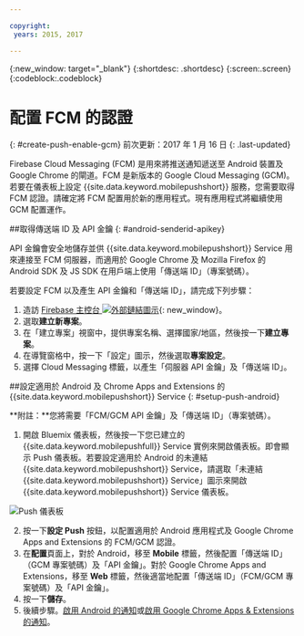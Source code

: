 ```yaml
---

copyright:
 years: 2015, 2017

---
```


{:new_window: target="_blank"}
{:shortdesc: .shortdesc}
{:screen:.screen}
{:codeblock:.codeblock}

# 配置 FCM 的認證
{: #create-push-enable-gcm}
前次更新：2017 年 1 月 16 日
{: .last-updated}

Firebase Cloud Messaging (FCM) 是用來將推送通知遞送至 Android 裝置及 Google Chrome 的閘道。FCM 是新版本的 Google Cloud Messaging (GCM)。若要在儀表板上設定 {{site.data.keyword.mobilepushshort}} 服務，您需要取得 FCM 認證。請確定將 FCM 配置用於新的應用程式。現有應用程式將繼續使用 GCM 配置運作。

##取得傳送端 ID 及 API 金鑰
{: #android-senderid-apikey}

API 金鑰會安全地儲存並供 {{site.data.keyword.mobilepushshort}} Service 用來連接至 FCM 伺服器，而適用於 Google Chrome 及 Mozilla Firefox 的 Android SDK 及 JS SDK 在用戶端上使用「傳送端 ID」（專案號碼）。 

若要設定 FCM 以及產生 API 金鑰和「傳送端 ID」，請完成下列步驟：

1. 造訪 [Firebase 主控台 ![外部鏈結圖示](../../icons/launch-glyph.svg "外部鏈結圖示")](https://console.firebase.google.com/?pli=1){: new_window}。
2. 選取**建立新專案**。 
3. 在「建立專案」視窗中，提供專案名稱、選擇國家/地區，然後按一下**建立專案**。
3. 在導覽窗格中，按一下「設定」圖示，然後選取**專案設定**。
4. 選擇 Cloud Messaging 標籤，以產生「伺服器 API 金鑰」及「傳送端 ID」。

##設定適用於 Android 及 Chrome Apps and Extensions 的 {{site.data.keyword.mobilepushshort}} Service
{: #setup-push-android}

**附註：**您將需要「FCM/GCM API 金鑰」及「傳送端 ID」（專案號碼）。

1. 開啟 Bluemix 儀表板，然後按一下您已建立的 {{site.data.keyword.mobilepushfull}} Service 實例來開啟儀表板。即會顯示 Push 儀表板。若要設定適用於 Android 的未連結 {{site.data.keyword.mobilepushshort}} Service，請選取「未連結 {{site.data.keyword.mobilepushshort}} Service」圖示來開啟 {{site.data.keyword.mobilepushshort}} Service 儀表板。 

![Push 儀表板](images/push_unbound.jpg)

2. 按一下**設定 Push** 按鈕，以配置適用於 Android 應用程式及 Google Chrome Apps and Extensions 的 FCM/GCM 認證。
3. 在**配置**頁面上，對於 Android，移至 **Mobile** 標籤，然後配置「傳送端 ID」（GCM 專案號碼）及「API 金鑰」。對於 Google Chrome Apps and Extensions，移至 **Web** 標籤，然後適當地配置「傳送端 ID」（FCM/GCM 專案號碼）及「API 金鑰」。
4. 按一下**儲存**。
5. 後續步驟。[啟用 Android 的通知](c_enable_push.html)或[啟用 Google Chrome Apps & Extensions 的通知](c_enable_push.html)。


